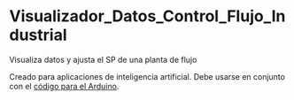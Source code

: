 # Visualizador_Datos_Control_Flujo_Industrial
Visualiza datos y ajusta el SP de una planta de flujo

Creado para aplicaciones de inteligencia artificial.
Debe usarse en conjunto con el [código para el Arduino](https://github.com/MarioFinale/Control_Flujo_Arduino).
